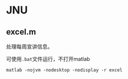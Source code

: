 # JNU
## excel.m

处理每周宣讲信息。

可使用`.bat`文件运行，不打开matlab
```
matlab -nojvm -nodesktop -nodisplay -r excel
```
